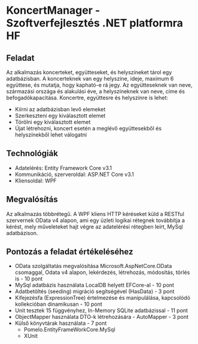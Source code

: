 # KoncertManager - Szoftverfejlesztés .NET platformra HF

## Feladat
Az alkalmazás koncerteket, együtteseket, és helyszíneket tárol egy adatbázisban. A koncerteknek van egy helyszíne, ideje,
maximum 6 együttese, és mutatja, hogy kapható-e rá jegy. Az együtteseknek van neve, származási országa
és alakulási éve, a helyszíneknek van neve, címe és befogadókapacitása. 
Koncertre, együttesre és helyszínre is lehet:
* Kiírni az adatbázisban levő elemeket
* Szerkeszteni egy kiválasztott elemet
* Törölni egy kiválasztott elemet
* Újat létrehozni, koncert esetén a meglévő együttesekből és helyszínekből lehet válogatni

## Technológiák
* Adatelérés: Entity Framework Core v3.1
* Kommunikáció, szerveroldal: ASP.NET Core v3.1
* Kliensoldal: WPF

## Megvalósítás
Az alkalmazás többrétegű. A WPF kliens HTTP kéréseket küld a RESTful szervernek OData v4 alapon, ami egy 
üzleti logikai rétegnek továbbítja a kérést, mely műveleteket hajt végre az adatelérési rétegben
leírt, MySql adatbázison.

## Pontozás a feladat értékeléséhez
* OData szolgáltatás megvalósítása Microsoft.AspNetCore.OData csomaggal, Odata v4 alapon, lekérdezés, létrehozás, módosítás, törlés is - 10 pont
* MySql adatbázis használata LocalDB helyett EFCore-al - 10 pont
* Adatbetöltés (seeding) migráció segítségével (HasData) - 3 pont
* Kifejezésfa (ExpressionTree) értelmezése és manipulálása, kapcsolódó kollekcióban dinamikusan - 10 pont
* Unit tesztek 15 függvényhez, In-Memory SQLite adatbázissal - 11 pont
* ObjectMapper használata DTO-k létrehozására - AutoMapper - 3 pont
* Külső könyvtárak használata - 7 pont
  * Pomelo.EntityFrameWorkCore.MySql
  * XUnit
